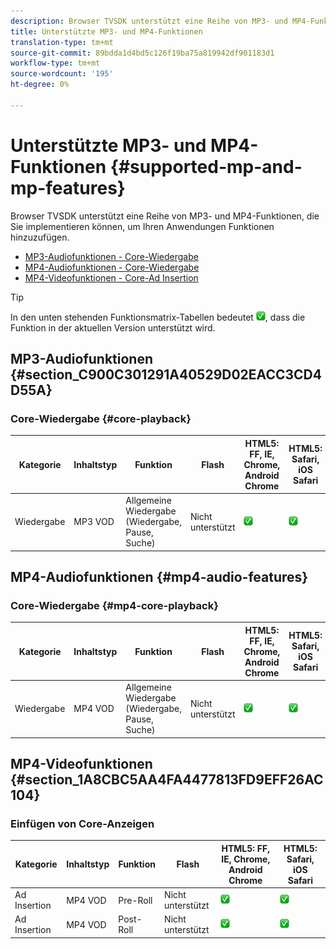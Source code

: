 ```yaml
---
description: Browser TVSDK unterstützt eine Reihe von MP3- und MP4-Funktionen, die Sie implementieren können, um Ihren Anwendungen Funktionen hinzuzufügen.
title: Unterstützte MP3- und MP4-Funktionen
translation-type: tm+mt
source-git-commit: 89bdda1d4bd5c126f19ba75a819942df901183d1
workflow-type: tm+mt
source-wordcount: '195'
ht-degree: 0%

---
```



# Unterstützte MP3- und MP4-Funktionen {#supported-mp-and-mp-features}

Browser TVSDK unterstützt eine Reihe von MP3- und MP4-Funktionen, die Sie implementieren können, um Ihren Anwendungen Funktionen hinzuzufügen.
* [MP3-Audiofunktionen - Core-Wiedergabe](#core-playback)
* [MP4-Audiofunktionen - Core-Wiedergabe](#mp4-audio-features)
* [MP4-Videofunktionen - Core-Ad Insertion](#section_1A8CBC5AA4FA4477813FD9EFF26AC104)

>[!TIP]
>
>In den unten stehenden Funktionsmatrix-Tabellen bedeutet ![unterstütztes Symbol](assets/supported15.png), dass die Funktion in der aktuellen Version unterstützt wird.

## MP3-Audiofunktionen {#section_C900C301291A40529D02EACC3CD4D55A}

### Core-Wiedergabe {#core-playback}

| Kategorie | Inhaltstyp | Funktion | Flash | HTML5: FF, IE, Chrome, Android Chrome | HTML5: Safari, iOS Safari |
|--- |--- |--- |--- |--- |--- |
| Wiedergabe | MP3 VOD | Allgemeine Wiedergabe (Wiedergabe, Pause, Suche) | Nicht unterstützt | ![unterstütztes Symbol](assets/supported15.png) | ![unterstütztes Symbol](assets/supported15.png) |

## MP4-Audiofunktionen {#mp4-audio-features}

### Core-Wiedergabe {#mp4-core-playback}

| Kategorie | Inhaltstyp | Funktion | Flash | HTML5: FF, IE, Chrome, Android Chrome | HTML5: Safari, iOS Safari |
|--- |--- |--- |--- |--- |--- |
| Wiedergabe | MP4 VOD | Allgemeine Wiedergabe (Wiedergabe, Pause, Suche) | Nicht unterstützt | ![unterstütztes Symbol](assets/supported15.png) | ![unterstütztes Symbol](assets/supported15.png) |

## MP4-Videofunktionen {#section_1A8CBC5AA4FA4477813FD9EFF26AC104}

### Einfügen von Core-Anzeigen

| Kategorie | Inhaltstyp | Funktion | Flash | HTML5: FF, IE, Chrome, Android Chrome | HTML5: Safari, iOS Safari |
|--- |--- |--- |--- |--- |--- |
| Ad Insertion | MP4 VOD | Pre-Roll | Nicht unterstützt | ![unterstütztes Symbol](assets/supported15.png) | ![unterstütztes Symbol](assets/supported15.png) |
| Ad Insertion | MP4 VOD | Post-Roll | Nicht unterstützt | ![unterstütztes Symbol](assets/supported15.png) | ![unterstütztes Symbol](assets/supported15.png) |